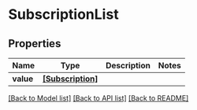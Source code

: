 # SubscriptionList


## Properties
Name | Type | Description | Notes
------------ | ------------- | ------------- | -------------
**value** | [**[Subscription]**](Subscription.md) |  | 

[[Back to Model list]](../README.md#documentation-for-models) [[Back to API list]](../README.md#documentation-for-api-endpoints) [[Back to README]](../README.md)


